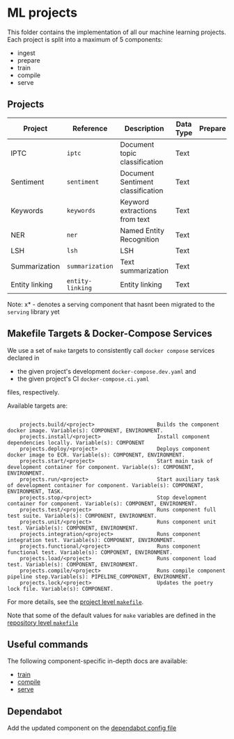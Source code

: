 # ML projects

This folder contains the implementation of all our machine learning projects. Each project is split
 into a maximum of 5 components:

- ingest
- prepare
- train
- compile
- serve

## Projects

| Project       | Reference       | Description                       | Data Type | Prepare | Train | Compile | Serve |
| ------------- | --------------- | --------------------------------- | --------- | ------- | ----- | ------- | ----- |
| IPTC          |  `iptc`         | Document topic classification     | Text      |         |   x   |    x    |       |
| Sentiment     | `sentiment`     | Document Sentiment classification | Text      |         |   x   |    x    |   x   |
| Keywords      | `keywords`      | Keyword extractions from text     | Text      |         |   x   |    x    |   x   |
| NER           | `ner`           | Named Entity Recognition          | Text      |         |   x   |    x    |   x   |
| LSH           | `lsh`           | LSH                               | Text      |         |  n/a  |   n/a   |   x   |
| Summarization | `summarization` | Text summarization                | Text      |         |       |         |   x*  |
| Entity linking| `entity-linking`| Entity linking                    | Text      |         |       |         |   x*  |

Note: x* - denotes a serving component that hasnt been migrated to the `serving` library yet

## Makefile Targets & Docker-Compose Services

We use a set of `make` targets to consistently call `docker compose` services declared in
- the given project's development `docker-compose.dev.yaml` and
- the given project's CI `docker-compose.ci.yaml`

files, respectively.

Available targets are:

```text

    projects.build/<project>                    Builds the component docker image. Variable(s): COMPONENT, ENVIRONMENT.
    projects.install/<project>                  Install component dependencies locally. Variable(s): COMPONENT
    projects.deploy/<project>                   Deploys component docker image to ECR. Variable(s): COMPONENT, ENVIRONMENT.
    projects.start/<project>                    Start main task of development container for component. Variable(s): COMPONENT, ENVIRONMENT.
    projects.run/<project>                      Start auxiliary task of development container for component. Variable(s): COMPONENT, ENVIRONMENT, TASK.
    projects.stop/<project>                     Stop development container for component. Variable(s): COMPONENT, ENVIRONMENT.
    projects.test/<project>                     Runs component full test suite. Variable(s): COMPONENT, ENVIRONMENT.
    projects.unit/<project>                     Runs component unit test. Variable(s): COMPONENT, ENVIRONMENT.
    projects.integration/<project>              Runs component integration test. Variable(s): COMPONENT, ENVIRONMENT.
    projects.functional/<project>               Runs component functional test. Variable(s): COMPONENT, ENVIRONMENT.
    projects.load/<project>                     Runs component load test. Variable(s): COMPONENT, ENVIRONMENT.
    projects.compile/<project>                  Runs compile component pipeline step.Variable(s): PIPELINE_COMPONENT, ENVIRONMENT.
    projects.lock/<project>                     Updates the poetry lock file. Variable(s): COMPONENT.

```

For more details, see the [project level `makefile`](./makefile.mk).

Note that some of the default values for `make` variables are defined in the
[repository level `makefile`](../Makefile)

## Useful commands

The following component-specific in-depth docs are available:
- [train](./docs/01_train.md)
- [compile](./docs/02_compile.md)
- [serve](./docs/03_serve.md)

## Dependabot

Add the updated component on the [dependabot config file](./../.github/dependabot.yaml)
